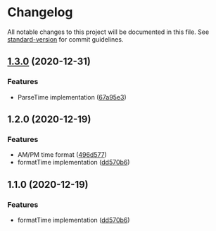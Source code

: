 # Changelog

All notable changes to this project will be documented in this file. See [standard-version](https://github.com/conventional-changelog/standard-version) for commit guidelines.

## [1.3.0](https://github.com/opa-oz/format-hours/compare/v1.2.0...v1.3.0) (2020-12-31)


### Features

* ParseTime implementation ([67a95e3](https://github.com/opa-oz/format-hours/commit/67a95e3a9b6b4fe1edd2251c2d3d80653ef05cb2))

## 1.2.0 (2020-12-19)


### Features

* AM/PM time format ([496d577](https://github.com/opa-oz/format-hours/commit/496d5776be6a86901178bc6e7ac0d6ba732272b5))
* formatTime implementation ([dd570b6](https://github.com/opa-oz/format-hours/commit/dd570b6b384b2bdbbfcf60900dd7c372a661434b))

## 1.1.0 (2020-12-19)


### Features

* formatTime implementation ([dd570b6](https://github.com/opa-oz/time-format/commit/dd570b6b384b2bdbbfcf60900dd7c372a661434b))

